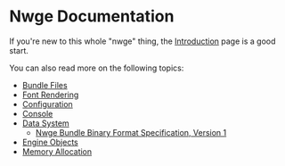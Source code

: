 # Nwge Documentation

If you're new to this whole "nwge" thing, the [Introduction](INTRO) page is a
good start.

You can also read more on the following topics:

* [Bundle Files](BUNDLE)
* [Font Rendering](CFN)
* [Configuration](CONFIG)
* [Console](CONSOLE)
* [Data System](DATA)
  * [Nwge Bundle Binary Format Specification, Version 1](BUNDLEv1)
* [Engine Objects](ENGINEOBJECTS)
* [Memory Allocation](MEMORY)
